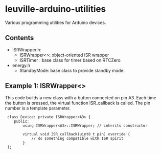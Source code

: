 # leuville-arduino-utilities
Various programming utilities for Arduino devices.

## Contents

 - ISRWrapper.h:
	 - ISRWrapper<>: object-oriented ISR wrapper
	 - ISRTimer : base class for timer based on RTCZero
 - energy.h
	 - StandbyMode: base class to provide standby mode
 
## Example 1: ISRWrapper<>
 This code builds a new class with a button connected on pin A3. Each time the button is pressed, the virtual function ISR_callback is called. The pin number is a template parameter.
 
     class Device: private ISRWrapper<A3> {
        public:
        	using ISRWrapper<A3>::ISRWrapper; // inherits constructor
        	
        	virtual void ISR_callback(uint8_t pin) override {
        		// do something compatible with ISR spirit
        	}
     };
<!--stackedit_data:
eyJoaXN0b3J5IjpbLTE0MjIzMTk1MTAsMTc2MDkzMTkzM119
-->